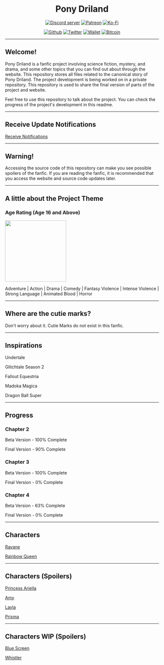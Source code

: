 <div align="center">
<h1>Pony Driland</h1>
<p>
    <a href="https://discord.gg/GegfAgNxRX"><img src="https://img.shields.io/discord/881322783538298891?color=7289da&logo=discord&logoColor=white" alt="Discord server" /></a>
    <a href="https://www.patreon.com/JasminDreasond"><img src="https://img.shields.io/badge/donate-patreon-F96854.svg?logo=patreon" alt="Patreon" /></a>
    <a href="https://ko-fi.com/jasmindreasond"><img src="https://img.shields.io/badge/donate-ko%20fi-29ABE0.svg?logo=ko-fi" alt="Ko-Fi" /></a>
</p>

[![Github](https://img.shields.io/badge/-Github-000?style=for-the-badge&logo=Github&logoColor=white)](https://github.com/Pony-Driland)
[![Twitter](https://img.shields.io/badge/-Twitter-1da1f2?style=for-the-badge&logo=Twitter&logoColor=white)](https://twitter.com/JasminDreasond/)
[![Wallet](https://img.shields.io/badge/-Wallet_Donation-ecf0f1?style=for-the-badge&logo=Ethereum&logoColor=black)](https://unstoppabledomains.com/d/jasmindreasond.wallet)
[![Bitcoin](https://img.shields.io/badge/-Bitcoin_Donation-0d579b?style=for-the-badge&logo=Bitcoin&logoColor=black)](https://www.blockchain.com/pt/btc/address/bc1qnk7upe44xrsll2tjhy5msg32zpnqxvyysyje2g)

</div>

<hr/>

## Welcome!

Pony Driland is a fanfic project involving science fiction, mystery, and drama, and some other topics that you can find out about through the website. This repository stores all files related to the canonical story of Pony Driland.
The project development is being worked on in a private repository. This repository is used to share the final version of parts of the project and website.

Feel free to use this repository to talk about the project. 
You can check the progress of the project's development in this readme.

<hr/>

## Receive Update Notifications

<a href="https://puddy.club/github/subscription?username=Pony-Driland&repository=Website" target="_blank">Receive Notifications</a>

<hr/>

## Warning!
Accessing the source code of this repository can make you see possible spoilers of the fanfic. If you are reading the fanfic, it is recommended that you access the website and source code updates later.

<hr/>

## A little about the Project Theme

### Age Rating (Age 16 and Above)

<img src="https://github.com/Pony-Driland/Website/blob/main/docs/img/age-rating/teen.jpg?raw=true" height="200" />

Adventure | Action | Drama | Comedy | Fantasy Violence | Intense Violence | Strong Language | Animated Blood | Horror

<hr/>

## Where are the cutie marks?
Don't worry about it. Cutie Marks do not exist in this fanfic.
<hr/>

## Inspirations
Undertale

Glitchtale Season 2

Fallout Equestria

Madoka Magica

Dragon Ball Super

<hr/>

## Progress

### Chapter 2
Beta Version - 100% Complete

Final Version - 90% Complete

### Chapter 3
Beta Version - 100% Complete

Final Version - 0% Complete

### Chapter 4
Beta Version - 63% Complete

Final Version - 0% Complete

<hr/>

## Characters

<a href="https://github.com/Pony-Driland/Website/blob/main/docs/img/characters/rayane/README.md" target="_blank">Rayane</a>

<a href="https://github.com/Pony-Driland/Website/blob/main/docs/img/characters/rainbow-queen/README.md" target="_blank">Rainbow Queen</a>

<hr/>

## Characters (Spoilers)

<a href="https://github.com/Pony-Driland/Website/blob/main/docs/img/characters/princess-ariella/README.md" target="_blank">Princess Ariella</a>

<a href="https://github.com/Pony-Driland/Website/blob/main/docs/img/characters/amy/README.md" target="_blank">Amy</a>

<a href="https://github.com/Pony-Driland/Website/blob/main/docs/img/characters/layla/README.md" target="_blank">Layla</a>

<a href="https://github.com/Pony-Driland/Website/blob/main/docs/img/characters/prisma/README.md" target="_blank">Prisma</a>

<hr/>

## Characters WIP (Spoilers)

<a href="https://github.com/Pony-Driland/Website/blob/main/docs/img/characters/blue-screen/README.md" target="_blank">Blue Screen</a>

<a href="https://github.com/Pony-Driland/Website/blob/main/docs/img/characters/whistler/README.md" target="_blank">Whistler</a>